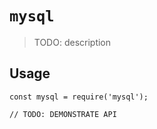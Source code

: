 # `mysql`

> TODO: description

## Usage

```
const mysql = require('mysql');

// TODO: DEMONSTRATE API
```
